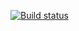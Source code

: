 [![Build status](https://ci.appveyor.com/api/projects/status/l2s65j8bw6rh6xw0?svg=true)](https://ci.appveyor.com/project/MaryVanyush/for-in)